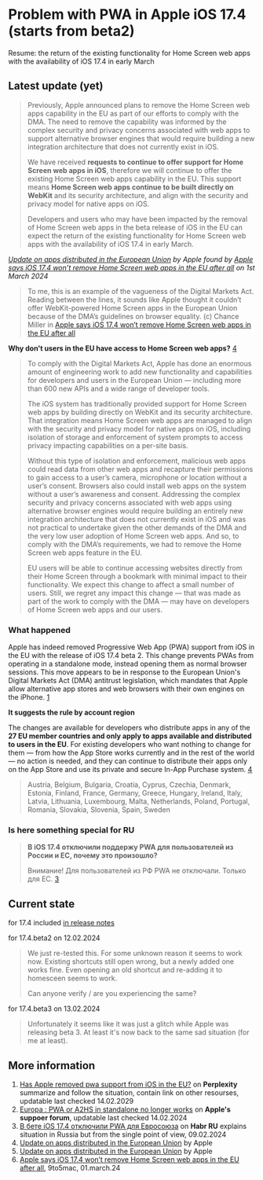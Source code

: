 # Problem with PWA in Apple iOS 17.4 (starts from beta2)

Resume: the return of the existing functionality for Home Screen web apps with the availability of iOS 17.4 in early March

## Latest update (yet)

> Previously, Apple announced plans to remove the Home Screen web apps capability in the EU as part of our efforts to comply with the DMA. The need to remove the capability was informed by the complex security and privacy concerns associated with web apps to support alternative browser engines that would require building a new integration architecture that does not currently exist in iOS.
>
> We have received **requests to continue to offer support for Home Screen web apps in iOS**, therefore we will continue to offer the existing Home Screen web apps capability in the EU. This support means **Home Screen web apps continue to be built directly on WebKit** and its security architecture, and align with the security and privacy model for native apps on iOS.
>
> Developers and users who may have been impacted by the removal of Home Screen web apps in the beta release of iOS in the EU can expect the return of the existing functionality for Home Screen web apps with the availability of iOS 17.4 in early March.

_[Update on apps distributed in the European Union](https://developer.apple.com/support/dma-and-apps-in-the-eu/#ntfqa) by Apple found by [Apple says iOS 17.4 won’t remove Home Screen web apps in the EU after all](https://9to5mac.com/2024/03/01/apple-home-screen-web-apps-ios-17-eu/) on 1st March 2024_

> To me, this is an example of the vagueness of the Digital Markets Act. Reading between the lines, it sounds like Apple thought it couldn’t offer WebKit-powered Home Screen apps in the European Union because of the DMA’s guidelines on browser equality.
(c) Chance Miller in [Apple says iOS 17.4 won’t remove Home Screen web apps in the EU after all](https://9to5mac.com/2024/03/01/apple-home-screen-web-apps-ios-17-eu/)

**Why don't users in the EU have access to Home Screen web apps?** [4](https://developer.apple.com/support/dma-and-apps-in-the-eu)

> To comply with the Digital Markets Act, Apple has done an enormous amount of engineering work to add new functionality and capabilities for developers and users in the European Union — including more than 600 new APIs and a wide range of developer tools.
>
> The iOS system has traditionally provided support for Home Screen web apps by building directly on WebKit and its security architecture. That integration means Home Screen web apps are managed to align with the security and privacy model for native apps on iOS, including isolation of storage and enforcement of system prompts to access privacy impacting capabilities on a per-site basis.
>
> Without this type of isolation and enforcement, malicious web apps could read data from other web apps and recapture their permissions to gain access to a user’s camera, microphone or location without a user’s consent. Browsers also could install web apps on the system without a user’s awareness and consent. Addressing the complex security and privacy concerns associated with web apps using alternative browser engines would require building an entirely new integration architecture that does not currently exist in iOS and was not practical to undertake given the other demands of the DMA and the very low user adoption of Home Screen web apps. And so, to comply with the DMA’s requirements, we had to remove the Home Screen web apps feature in the EU.
>
> EU users will be able to continue accessing websites directly from their Home Screen through a bookmark with minimal impact to their functionality. We expect this change to affect a small number of users. Still, we regret any impact this change — that was made as part of the work to comply with the DMA — may have on developers of Home Screen web apps and our users.


### What happened

Apple has indeed removed Progressive Web App (PWA) support from iOS in the EU with the release of iOS 17.4 beta 2. This change prevents PWAs from operating in a standalone mode, instead opening them as normal browser sessions. This move appears to be in response to the European Union's Digital Markets Act (DMA) antitrust legislation, which mandates that Apple allow alternative app stores and web browsers with their own engines on the iPhone. [1](https://www.perplexity.ai/search/6a34e8f6-362a-45de-9c8b-3fc09fb2ea42)

**It suggests the rule by account region**

The changes are available for developers who distribute apps in any of the **27 EU member countries and only apply to apps available and distributed to users in the EU**. For existing developers who want nothing to change for them — from how the App Store works currently and in the rest of the world — no action is needed, and they can continue to distribute their apps only on the App Store and use its private and secure In-App Purchase system. [4](https://developer.apple.com/support/dma-and-apps-in-the-eu)

> Austria, Belgium, Bulgaria, Croatia, Cyprus, Czechia, Denmark, Estonia, Finland, France, Germany, Greece, Hungary, Ireland, Italy, Latvia, Lithuania, Luxembourg, Malta, Netherlands, Poland, Portugal, Romania, Slovakia, Slovenia, Spain, Sweden


### Is here something special for RU

> **В iOS 17.4 отключили поддержу PWA для пользователей из России и ЕС, почему это произошло?**
> 
> Внимание! Для пользователей из РФ PWA не отключали. Только для EC.  [3](https://habr.com/ru/news/792578/)

## Current state

for 17.4 included [in release notes](https://developer.apple.com/support/dma-and-apps-in-the-eu#dev-qa)

for 17.4.beta2 on 12.02.2024
>We just re-tested this. For some unknown reason it seems to work now. Existing shortcuts still open wrong, but a newly added one works fine. Even opening an old shortcut and re-adding it to homesceen seems to work.
>
>Can anyone verify / are you experiencing the same?

for 17.4.beta3 on 13.02.2024
> Unfortunately it seems like it was just a glitch while Apple was releasing beta 3. At least it's now back to the same sad situation (for me at least).

## More information

1. [Has Apple removed pwa support from iOS in the EU?](https://www.perplexity.ai/search/6a34e8f6-362a-45de-9c8b-3fc09fb2ea42) on **Perplexity** summarize and follow the situation, contain link on other resourses, updatable last checked 14.02.2029
2. [Europa : PWA or A2HS in standalone no longer works](https://forums.developer.apple.com/forums/thread/745414) on **Apple's suppoer forum**, updatable last checked 14.02.2024
3. [В бете iOS 17.4 отключили PWA для Евросоюза](https://habr.com/ru/news/792578/) on **Habr RU** explains situation in Russia but from the single point of view, 09.02.2024
4. [Update on apps distributed in the European Union](https://developer.apple.com/support/dma-and-apps-in-the-eu) by Apple
5. [Update on apps distributed in the European Union](https://developer.apple.com/support/dma-and-apps-in-the-eu/#ntfqa) by Apple
6. [Apple says iOS 17.4 won’t remove Home Screen web apps in the EU after all](https://9to5mac.com/2024/03/01/apple-home-screen-web-apps-ios-17-eu/), 9to5mac, 01.march.24
